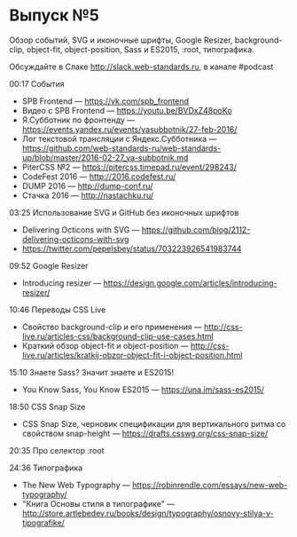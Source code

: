 # Выпуск №5

Обзор событий, SVG и иконочные шрифты, Google Resizer, background-clip, object-fit, object-position, Sass и ES2015, :root, типографика.

Обсуждайте в Слаке http://slack.web-standards.ru, в канале #​podcast

00:17 События

- SPB Frontend — https://vk.com/spb_frontend
- Видео с SPB Frontend — https://youtu.be/BVDxZ48poKo
- Я.Субботник по фронтенду — https://events.yandex.ru/events/yasubbotnik/27-feb-2016/
- Лог текстовой трансляции с Яндекс.Субботника — https://github.com/web-standards-ru/web-standards-up/blob/master/2016-02-27_ya-subbotnik.md
- PiterCSS №2 — https://pitercss.timepad.ru/event/298243/
- CodeFest 2016 — http://2016.codefest.ru/
- DUMP 2016 — http://dump-conf.ru/
- Стачка 2016 — http://nastachku.ru/

03:25 Использование SVG и GitHub без иконочных шрифтов

- Delivering Octicons with SVG — https://github.com/blog/2112-delivering-octicons-with-svg
- https://twitter.com/pepelsbey/status/703223926541983744

09:52 Google Resizer

- Introducing resizer — https://design.google.com/articles/introducing-resizer/

10:46 Переводы CSS Live

- Свойство background-clip и его применения — http://css-live.ru/articles-css/background-clip-use-cases.html
- Краткий обзор object-fit и object-position — http://css-live.ru/articles/kratkij-obzor-object-fit-i-object-position.html

15:10 Знаете Sass? Значит знаете и ES2015!

-  You Know Sass, You Know ES2015 — https://una.im/sass-es2015/

18:50 CSS Snap Size

- CSS Snap Size, черновик спецификации для вертикального ритма со свойством snap-height — https://drafts.csswg.org/css-snap-size/

20:35 Про селектор :root

24:36 Типографика

- The New Web Typography — https://robinrendle.com/essays/new-web-typography/
- "Книга Основы стиля в типографике" — http://store.artlebedev.ru/books/design/typography/osnovy-stilya-v-tipografike/
